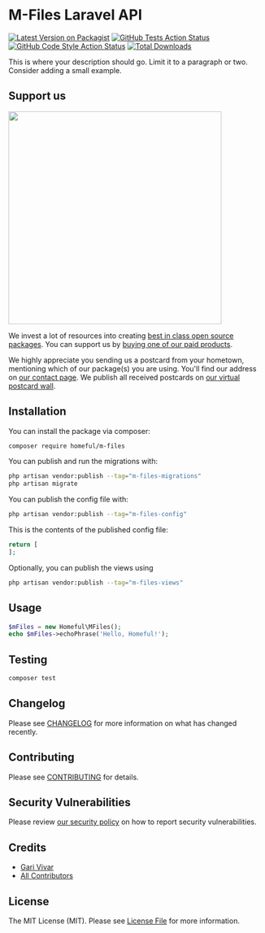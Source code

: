 # M-Files Laravel API

[![Latest Version on Packagist](https://img.shields.io/packagist/v/homeful/m-files.svg?style=flat-square)](https://packagist.org/packages/homeful/m-files)
[![GitHub Tests Action Status](https://img.shields.io/github/actions/workflow/status/homeful/m-files/run-tests.yml?branch=main&label=tests&style=flat-square)](https://github.com/homeful/m-files/actions?query=workflow%3Arun-tests+branch%3Amain)
[![GitHub Code Style Action Status](https://img.shields.io/github/actions/workflow/status/homeful/m-files/fix-php-code-style-issues.yml?branch=main&label=code%20style&style=flat-square)](https://github.com/homeful/m-files/actions?query=workflow%3A"Fix+PHP+code+style+issues"+branch%3Amain)
[![Total Downloads](https://img.shields.io/packagist/dt/homeful/m-files.svg?style=flat-square)](https://packagist.org/packages/homeful/m-files)

This is where your description should go. Limit it to a paragraph or two. Consider adding a small example.

## Support us

[<img src="https://github-ads.s3.eu-central-1.amazonaws.com/m-files.jpg?t=1" width="419px" />](https://spatie.be/github-ad-click/m-files)

We invest a lot of resources into creating [best in class open source packages](https://spatie.be/open-source). You can support us by [buying one of our paid products](https://spatie.be/open-source/support-us).

We highly appreciate you sending us a postcard from your hometown, mentioning which of our package(s) you are using. You'll find our address on [our contact page](https://spatie.be/about-us). We publish all received postcards on [our virtual postcard wall](https://spatie.be/open-source/postcards).

## Installation

You can install the package via composer:

```bash
composer require homeful/m-files
```

You can publish and run the migrations with:

```bash
php artisan vendor:publish --tag="m-files-migrations"
php artisan migrate
```

You can publish the config file with:

```bash
php artisan vendor:publish --tag="m-files-config"
```

This is the contents of the published config file:

```php
return [
];
```

Optionally, you can publish the views using

```bash
php artisan vendor:publish --tag="m-files-views"
```

## Usage

```php
$mFiles = new Homeful\MFiles();
echo $mFiles->echoPhrase('Hello, Homeful!');
```

## Testing

```bash
composer test
```

## Changelog

Please see [CHANGELOG](CHANGELOG.md) for more information on what has changed recently.

## Contributing

Please see [CONTRIBUTING](CONTRIBUTING.md) for details.

## Security Vulnerabilities

Please review [our security policy](../../security/policy) on how to report security vulnerabilities.

## Credits

- [Gari Vivar](https://github.com/ggvivar)
- [All Contributors](../../contributors)

## License

The MIT License (MIT). Please see [License File](LICENSE.md) for more information.
